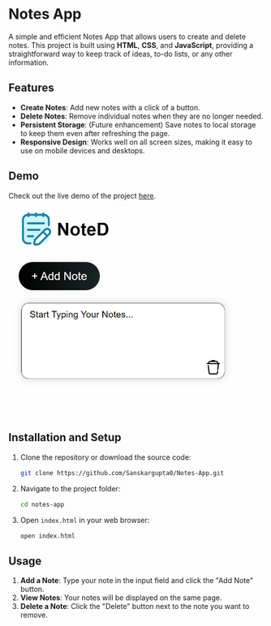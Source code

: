# Notes App

A simple and efficient Notes App that allows users to create and delete notes. This project is built using **HTML**, **CSS**, and **JavaScript**, providing a straightforward way to keep track of ideas, to-do lists, or any other information.

## Features

- **Create Notes**: Add new notes with a click of a button.
- **Delete Notes**: Remove individual notes when they are no longer needed.
- **Persistent Storage**: (Future enhancement) Save notes to local storage to keep them even after refreshing the page.
- **Responsive Design**: Works well on all screen sizes, making it easy to use on mobile devices and desktops.

## Demo

Check out the live demo of the project [here](https://sanskargupta0.github.io/Notes-App/).


![Notes App Screenshot](./image.png)

## Installation and Setup

1. Clone the repository or download the source code:
    ```bash
    git clone https://github.com/Sanskargupta0/Notes-App.git
    ```

2. Navigate to the project folder:
    ```bash
    cd notes-app
    ```

3. Open `index.html` in your web browser:
    ```bash
    open index.html
    ```

## Usage

1. **Add a Note**: Type your note in the input field and click the "Add Note" button.
2. **View Notes**: Your notes will be displayed on the same page.
3. **Delete a Note**: Click the "Delete" button next to the note you want to remove.


